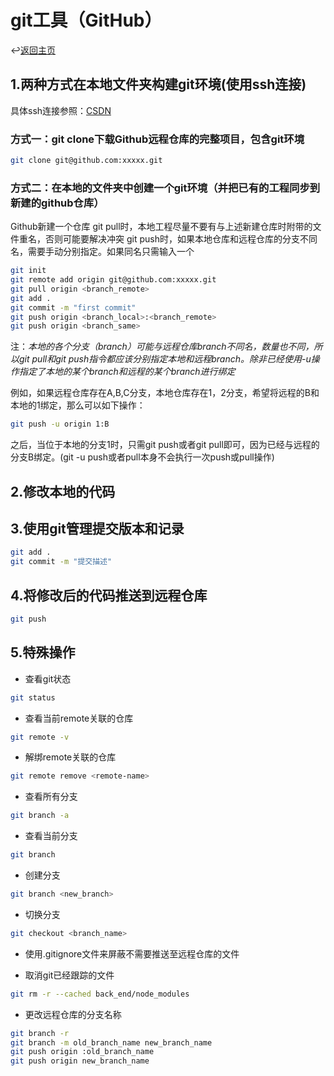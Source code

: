 # git工具（GitHub）

↩️[返回主页]

## 1.两种方式在本地文件夹构建git环境(使用ssh连接)

具体ssh连接参照：[CSDN]

### 方式一：git clone下载Github远程仓库的完整项目，包含git环境

```sh
git clone git@github.com:xxxxx.git
```

### 方式二：在本地的文件夹中创建一个git环境（并把已有的工程同步到新建的github仓库）

Github新建一个仓库
git pull时，本地工程尽量不要有与上述新建仓库时附带的文件重名，否则可能要解决冲突
git push时，如果本地仓库和远程仓库的分支不同名，需要手动分别指定。如果同名只需输入一个

```sh
git init
git remote add origin git@github.com:xxxxx.git
git pull origin <branch_remote>
git add .
git commit -m "first commit"
git push origin <branch_local>:<branch_remote>
git push origin <branch_same>
```

注：_本地的各个分支（branch）可能与远程仓库branch不同名，数量也不同，所以git pull和git push指令都应该分别指定本地和远程branch。除非已经使用-u操作指定了本地的某个branch和远程的某个branch进行绑定_

例如，如果远程仓库存在A,B,C分支，本地仓库存在1，2分支，希望将远程的B和本地的1绑定，那么可以如下操作：

```sh
git push -u origin 1:B
```

之后，当位于本地的分支1时，只需git push或者git pull即可，因为已经与远程的分支B绑定。(git -u push或者pull本身不会执行一次push或pull操作)

## 2.修改本地的代码

## 3.使用git管理提交版本和记录

```sh
git add .
git commit -m "提交描述"
```

## 4.将修改后的代码推送到远程仓库

```sh
git push
```

## 5.特殊操作

* 查看git状态

```sh
git status
```

* 查看当前remote关联的仓库

```sh
git remote -v
```

* 解绑remote关联的仓库

```sh
git remote remove <remote-name>
```

* 查看所有分支

```sh
git branch -a
```

* 查看当前分支

```sh
git branch
```

* 创建分支

```sh
git branch <new_branch>
```

* 切换分支

```sh
git checkout <branch_name>
```

* 使用.gitignore文件来屏蔽不需要推送至远程仓库的文件

* 取消git已经跟踪的文件

```sh
git rm -r --cached back_end/node_modules
```

* 更改远程仓库的分支名称

```sh
git branch -r
git branch -m old_branch_name new_branch_name
git push origin :old_branch_name
git push origin new_branch_name
```

[返回主页]:../README.md
[CSDN]:https://blog.csdn.net/weixin_42310154/article/details/118340458
